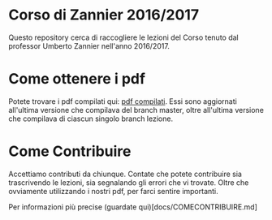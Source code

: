 # Corso di Zannier 2016/2017

Questo repository cerca di raccogliere le lezioni del Corso tenuto dal
professor Umberto Zannier nell'anno 2016/2017.

# Come ottenere i pdf

Potete trovare i pdf compilati qui: [pdf compilati](zannier1617.surge.sh). Essi
sono aggiornati all'ultima versione che compilava del branch master, oltre
all'ultima versione che compilava di ciascun singolo branch lezione.

# Come Contribuire

Accettiamo contributi da chiunque. Contate che potete contribuire sia
trascrivendo le lezioni, sia segnalando gli errori che vi trovate. Oltre che
ovviamente utilizzando i nostri pdf, per farci sentire importanti.

Per informazioni più precise (guardate qui)[docs/COMECONTRIBUIRE.md]
